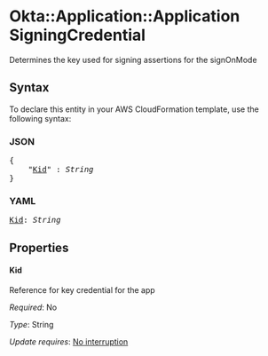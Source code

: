 # Okta::Application::Application SigningCredential

Determines the key used for signing assertions for the signOnMode

## Syntax

To declare this entity in your AWS CloudFormation template, use the following syntax:

### JSON

<pre>
{
    "<a href="#kid" title="Kid">Kid</a>" : <i>String</i>
}
</pre>

### YAML

<pre>
<a href="#kid" title="Kid">Kid</a>: <i>String</i>
</pre>

## Properties

#### Kid

Reference for key credential for the app

_Required_: No

_Type_: String

_Update requires_: [No interruption](https://docs.aws.amazon.com/AWSCloudFormation/latest/UserGuide/using-cfn-updating-stacks-update-behaviors.html#update-no-interrupt)

